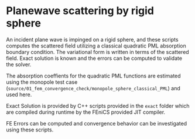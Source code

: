 # Planewave scattering by rigid sphere

An incident plane wave is impinged on a rigid sphere, and these scripts computes the scattered field
utilizing a classical quadratic PML absorption boundary condition. The variational form is written 
in terms of the scattered field. Exact solution is known and the errors can be computed to validate
the solver.

The absorption coeffients for the quadratic PML functions are estimated using the monopole test case 
(`source/01_fem_convergence_check/monopole_sphere_classical_PML`) and used here.

Exact Solution is provided by C++ scripts provided in the `exact` folder which are compiled during 
runtime by the FEniCS provided JIT compiler. 

FE Errors can be computed and convergence behavior can be investigated using these scripts.